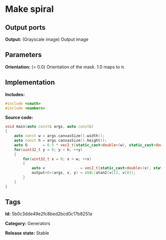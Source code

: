 # Make spiral

## Output ports

__Output:__ (Grayscale image) Output image

## Parameters

__Orientation:__ (= 0.0) Orientation of the mask. 1.0 maps to π.

## Implementation

__Includes:__ 

```c++
#include <cmath>
#include <numbers>
```

__Source code:__ 

```c++
void main(auto const& args, auto const&)
{
	auto const w = args.canvasSize().width();
	auto const h = args.canvasSize().height();
	auto O       = 0.5 * vec2_t{static_cast<double>(w), static_cast<double>(h)};
	for(uint32_t y = 0; y < h; ++y)
	{
		for(uint32_t x = 0; x < w; ++x)
		{
			auto v                = vec2_t{static_cast<double>(x), static_cast<double>(y)} - O;
			output<0>(args, x, y) = std::atan2(v[1], v[0]);
		}
	}
}
```

## Tags

__Id:__ 5b0c3dde49e2fc8bed2bcd0c17b8251a

__Category:__ Generators

__Release state:__ Stable